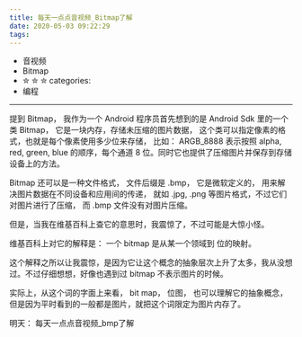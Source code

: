 ```yaml
---
title: 每天一点点音视频_Bitmap了解
date: 2020-05-03 09:22:29
tags:
---
```

- 音视频
- Bitmap
- ✮ ✮ ✮
categories:
- 编程
---

提到 Bitmap， 我作为一个 Android 程序员首先想到的是 Android Sdk 里的一个类 Bitmap， 它是一块内存，存储未压缩的图片数据， 这个类可以指定像素的格式，也就是每个像素使用多少位来存储， 比如： ARGB_8888 表示按照 alpha, red, green, blue 的顺序，每个通道 8 位。同时它也提供了压缩图片并保存到存储设备上的方法。

Bitmap 还可以是一种文件格式， 文件后缀是 .bmp， 它是微软定义的， 用来解决图片数据在不同设备和应用间的传递， 就如 .jpg, .png 等图片格式，不过它们对图片进行了压缩， 而 .bmp 文件没有对图片压缩。

但是，当我在维基百科上查它的意思时，我震惊了，不过可能是大惊小怪。

维基百科上对它的解释是： 一个 bitmap 是从某一个领域到 位的映射。

这个解释之所以让我震惊，是因为它让这个概念的抽象层次上升了太多，我从没想过。不过仔细想想，好像也遇到过 bitmap 不表示图片的时候。

实际上，从这个词的字面上来看， bit map， 位图， 也可以理解它的抽象概念，但是因为平时看到的一般都是图片，就把这个词限定为图片内存了。

明天： 每天一点点音视频_bmp了解